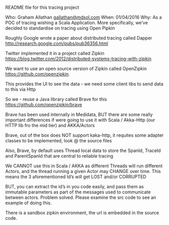 README file for this tracing project

Who: Graham Allathan gallathan@mdsol.com
When: 01/04/2016
Why: As a POC of tracing wishing a Scala Application.
More specifically, we’ve decided to standardise on tracing using Open Pipkin

Roughly Google wrote a paper about distributed tracing called Dapper
http://research.google.com/pubs/pub36356.html

Twitter implemented it in a project called Zipkin
https://blog.twitter.com/2012/distributed-systems-tracing-with-zipkin

We want to use an open source version of Zipkin called OpenZipkin
https://github.com/openzipkin.

This provides the UI to see the data - we need some client libs to send data to this via Http

So we - reuse a Java library called Brave for this
https://github.com/openzipkin/brave

Brave has been used internally in Medidata, BUT there are some really important differences if were going to use it with Scala / Akka-Http (our HTTP lib fro the mid tier) and AKKA/Actors

Brave, out of the box does NOT support kaka-http, it requites some adapter classes to be implemented, look @ the source files

Also, Brave, by default uses Thread local data to store the SpanId, TraceId and ParentSpanId that are central to reliable tracing

We CANNOT use this in Scala / AKKA as different Threads will run different Actors, and the thread running a given Actor may CHANGE over time. This means the 3 aforementioned Id’s will get LOST and/or CORRUPTED

BUT, you can extract the id’s in you code easily, and pass them as immutable parameters as part of the messages used to communicate between actors. Problem solved. Please examine the src code to see an example of doing this.

There is a sandbox zipkin environment, the url is embedded in the source code.




